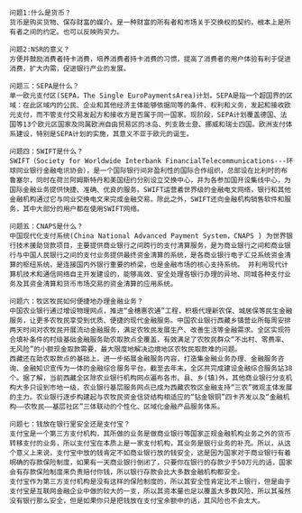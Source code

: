     问题1:什么是货币？
    货币是购买货物、保存财富的媒介。是一种财富的所有者和市场关于交换权的契约，根本上是所有者之间的约定。也可以反映购买力。
    
    问题2:NSR的意义？
    方便并鼓励消费者持卡消费，培养消费者持卡消费的习惯，提高了消费者的用户体验有利于促进消费，扩大内需，促进银行产业的发展。

    问题三：SEPA是什么？
    单一欧元支付区(SEPA，The Single EuroPaymentsArea)计划。SEPA是指一个超国界的区域：在此区域内的公民、企业和其他经济主体能够依据同等的条件、权利和义务，发起和接收欧元支付，而不管支付交易发起方和接收方是否属于同一国家。现阶段，SEPA计划覆盖德国、法国等13个欧元区国家及同属欧洲自由贸易区的冰岛、列支敦士登、挪威和瑞士四国。欧洲支付体系建设，特别是SEPA计划的实施，其意义不亚于欧元的诞生。

    问题四：SWIFT是什么？
    SWIFT（Society for Worldwide Interbank FinancialTelecommunications---环球同业银行金融电讯协会），是一个国际银行间非盈利性的国际合作组织，总部设在比利时的布鲁塞尔，同时在荷兰阿姆斯特丹和美国纽约分别设立交换中心，并为各参加国开设集线中心，为国际金融业务提供快捷、准确、优良的服务。SWIFT运营着世界级的金融电文网络，银行和其他金融机构通过它与同业交换电文来完成金融交易。除此之外，SWIFT还向金融机构销售软件和服务，其中大部分的用户都在使用SWIFT网络。
    
    问题五：CNAPS是什么？
    中国现代化支付系统(China National Advanced Payment System，CNAPS ) 为世界银行技术援助贷款项目，主要提供商业银行之间跨行的支付清算服务，是为商业银行之间和商业银行与中国人民银行之间的支付业务提供最终资金清算的系统，是各商业银行电子汇兑系统资金清算的枢纽系统，是连接国内外银行重要的桥梁，也是金融市场的核心支持系统。 并利用现代计算机技术和通信网络自主开发建设的，能够高效、安全处理各银行办理的异地、同城各种支付业务及其资金清算和货币市场交易的资金清算的应用系统。

    问题六：牧区牧民如何便捷地办理金融业务？
    中国农业银行通过增设物理网点，推进“金穗惠农通”工程，积极代理新农保、城居保等民生金融服务，让更多农牧民享受到优质、便捷的现代金融服务。中国农业银行西藏乡镇营业所每周安排两天时间对农牧民开展流动金融服务，满足农牧民发展生产、改善生活等金融需求。全区实现符合填补条件的村级基础金融服务助农取款点全覆盖，有效满足了农牧民群众“不出村、零费率、无风险”的小额现金取款需要，最大限度地解决边境地区农牧民取款难的问题。
    西藏还在助农取款点的基础上，进一步拓展金融服务内容，打造集金融业务办理、金融服务咨询、金融知识宣传为一体的金融综合服务平台。截至去年末，全区共完成建设金融综合服务站38个。据了解，当前西藏全区除农业银行机构网点遍布各市、县、乡(镇)外，其他商业银行分支机构大多只设到市地一级，农业银行基层服务网点已成为西藏农牧区金融支持“三农”微观主体发展的主力。农业银行逐步构建起与农牧民资金信贷结构相适应的“钻金银铜”四卡齐发以及“金融机构——农牧民——基层社区”三体联动的个性化、区域化金融产品服务体系。

    问题七：钱放在银行里安全还是支付宝？
    支付宝是一个第三方支付机构，其所做的业务是做商业银行等国家正规金融机构业务之外的货币转移支付的业务，所以支付宝在本质上是一家支付机构，其业务是银行业务的补充。所以，从这个意义上来说，支付宝中放的钱肯定不如商业银行放的钱安全，这是因为国家对于商业银行有着明确的存款保险制度，如果有一天商业银行倒闭了，只要你在银行的存款少于50万元的话，国家会有存款保险制度来负责赔付你钱，所以银行存款会比大多数金融机构都安全。
    支付宝作为第三方支付机构是没有这样的保险制度的，所以其安全性肯定比不上银行，但是由于支付宝是互联网金融企业中做的较大的一支，所以其资本量也足以覆盖大多数风险，所以其虽然没有银行那么安全，但是如果你只是把钱放在支付宝余额中的话，其风险也不会太大。